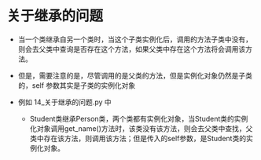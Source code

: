 # 关于继承的问题

- 当一个类继承自另一个类时，当这个子类实例化后，调用的方法子类中没有，则会去父类中查询是否存在这个方法，如果父类中存在这个方法将会调用该方法。
- 但是，需要注意的是，尽管调用的是父类的方法，但是实例化对象仍然是子类的，self 参数其实是子类的实例化对象

- 例如 14_关于继承的问题.py 中

	- Student类继承Person类，两个类都有实例化对象，当Student类的实例化对象调用get_name()方法时，该类没有该方法，则会去父类中查找，父类中存在该方法，则调用该方法；但是传入的self参数，是Student类的实例化对象。